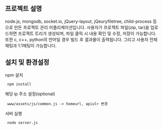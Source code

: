 프로젝트 설명
-------------

node.js, mongodb, socket.io, jQuery-layout, jQeuryfiletree, child-process 등으로 만든 프로젝트 관리 어플리케이션입니다.
사용자가 프로젝트 파일(zip, tar)을 업로드하면 프로젝트 트리가 생성되며, 파일 클릭 시 내용 확인 및 수정, 저장이 가능합니다. 또한 c, c++, python의 언어일 경우
빌드 후 결과물이 출력됩니다. 그리고 사용자 전체채팅과 1:1채팅이 가능합니다.

설치 및 환경설정
-------------
npm 설치
<pre><code> npm install </code></pre>

해당 ip 주소 설정(optional)
<pre><code> www/assets/js/common.js -> homeurl, apiulr 변경 </code></pre>

서버 실행
<pre><code> node server.js </code></pre>
